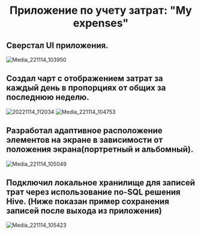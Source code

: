 <h1 align="center">Приложение по учету затрат: "My expenses"</h1>
<h2 align="center">

## Сверстал UI приложения.

![Media_221114_103950](https://user-images.githubusercontent.com/108389045/201583942-b1073dc2-3163-4be5-9f27-10fabd95b73c.gif)

## Создал чарт с отображением затрат за каждый день в пропорциях от общих за последнюю неделю.

![20221114_112034](https://user-images.githubusercontent.com/108389045/201584669-00b3485f-1a9f-4f30-8c4e-bf9038a18ea1.gif) ![Media_221114_104753](https://user-images.githubusercontent.com/108389045/201584699-d501c884-fb54-46ba-a2d8-bb2fca62472b.gif)
  
## Разработал адаптивное расположение элементов на экране в зависимости от положения экрана(портретный и альбомный).

![Media_221114_105049](https://user-images.githubusercontent.com/108389045/201584719-fcd4d344-d707-46ba-8b22-540626723982.gif)

## Подключил локальное хранилище для записей трат через использование no-SQL решения Hive. (Ниже показан пример сохранения записей после выхода из приложения)

![Media_221114_105423](https://user-images.githubusercontent.com/108389045/201584739-6f9c362f-4708-429d-9f59-9891e36a6824.gif)
